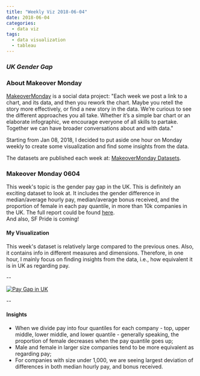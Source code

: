 ```yaml
---
title: "Weekly Viz 2018-06-04"
date: 2018-06-04
categories:
  - data viz
tags:
  - data visualization
  - tableau
---
```


### *UK Gender Gap*


### About Makeover Monday

[MakeoverMonday](http://www.makeovermonday.co.uk/) is a social data project:
"Each week we post a link to a chart, and its data, and then you rework the chart.
Maybe you retell the story more effectively, or find a new story in the data.
We’re curious to see the different approaches you all take. Whether it’s a simple bar chart or an elaborate infographic, we encourage everyone of all skills to partake.
Together we can have broader conversations about and with data."

Starting from Jan 08, 2018, I decided to put aside one hour on Monday weekly to create some visualization and find some insights from the data.

The datasets are published each week at: [MakeoverMonday Datasets](http://www.makeovermonday.co.uk/data/).

### Makeover Monday 0604

This week's topic is the gender pay gap in the UK. This is definitely an exciting dataset to look at. It includes the gender difference in median/average hourly pay, median/average bonus received, and the proportion of female in each pay quantile, in more than 10k companies in the UK.
The full report could be found [here](https://www.gov.uk/government/publications/hmrc-and-voa-gender-pay-gap-report-and-data-2017/hm-revenue-and-customs-gender-pay-gap-report-2017).  
And also, SF Pride is coming!  


#### My Visualization

This week's dataset is relatively large compared to the previous ones. Also, it contains info in different measures and dimensions. Therefore, in one hour, I mainly focus on finding insights from the data, i.e., how equivalent it is in UK as regarding pay.  

--  
<div class='tableauPlaceholder' id='viz1528176122848' style='position: relative'>
<noscript><a href='#'>
  <img alt='Pay Gap in UK ' src='https:&#47;&#47;public.tableau.com&#47;static&#47;images&#47;Ma&#47;MakeOverMonday0604&#47;PayGapinUK&#47;1_rss.png' style='border: none' />
</a></noscript>
<object class='tableauViz'  style='display:none;'>
  <param name='host_url' value='https%3A%2F%2Fpublic.tableau.com%2F' />
  <param name='embed_code_version' value='3' />
  <param name='site_root' value='' />
  <param name='name' value='MakeOverMonday0604&#47;PayGapinUK' />
  <param name='tabs' value='no' />
  <param name='toolbar' value='yes' />
  <param name='static_image' value='https:&#47;&#47;public.tableau.com&#47;static&#47;images&#47;Ma&#47;MakeOverMonday0604&#47;PayGapinUK&#47;1.png' />
  <param name='animate_transition' value='yes' />
  <param name='display_static_image' value='yes' />
  <param name='display_spinner' value='yes' />
  <param name='display_overlay' value='yes' />
  <param name='display_count' value='yes' />
</object></div>              
<script type='text/javascript'>            
  var divElement = document.getElementById('viz1528176122848');      
  var vizElement = divElement.getElementsByTagName('object')[0];      
  vizElement.style.width='800px';vizElement.style.height='827px';        
  var scriptElement = document.createElement('script');             
  scriptElement.src = 'https://public.tableau.com/javascripts/api/viz_v1.js';    
  vizElement.parentNode.insertBefore(scriptElement, vizElement);            
</script>  

--  

#### Insights
* When we divide pay into four quantiles for each company - top, upper middle, lower middle, and lower quantile - generally speaking, the proportion of female decreases when the pay quantile goes up;  
* Male and female in larger size companies tend to be more equivalent as regarding pay;  
* For companies with size under 1,000, we are seeing largest deviation of differences in both median hourly pay, and bonus received.  

